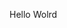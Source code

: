 Hello Wolrd


























































































































































































































































































































































































































































































































































































































































































































































































































































































































































































































































































































































































































































































































































































































































































































































































